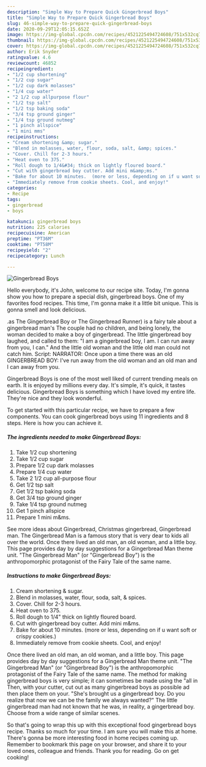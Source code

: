 ```yaml
---
description: "Simple Way to Prepare Quick Gingerbread Boys"
title: "Simple Way to Prepare Quick Gingerbread Boys"
slug: 46-simple-way-to-prepare-quick-gingerbread-boys
date: 2020-09-29T12:05:15.652Z
image: https://img-global.cpcdn.com/recipes/4521225494724608/751x532cq70/gingerbread-boys-recipe-main-photo.jpg
thumbnail: https://img-global.cpcdn.com/recipes/4521225494724608/751x532cq70/gingerbread-boys-recipe-main-photo.jpg
cover: https://img-global.cpcdn.com/recipes/4521225494724608/751x532cq70/gingerbread-boys-recipe-main-photo.jpg
author: Erik Snyder
ratingvalue: 4.6
reviewcount: 46852
recipeingredient:
- "1/2 cup shortening"
- "1/2 cup sugar"
- "1/2 cup dark molasses"
- "1/4 cup water"
- "2 1/2 cup allpurpose flour"
- "1/2 tsp salt"
- "1/2 tsp baking soda"
- "3/4 tsp ground ginger"
- "1/4 tsp ground nutmeg"
- "1 pinch allspice"
- "1 mini mms"
recipeinstructions:
- "Cream shortening &amp; sugar."
- "Blend in molasses, water, flour, soda, salt, &amp; spices."
- "Cover. Chill for 2-3 hours."
- "Heat oven to 375."
- "Roll dough to 1/4&#34; thick on lightly floured board."
- "Cut with gingerbread boy cutter. Add mini m&amp;ms."
- "Bake for about 10 minutes.  (more or less, depending on if u want soft or crispy cookies.)"
- "Immediately remove from cookie sheets. Cool, and enjoy!"
categories:
- Recipe
tags:
- gingerbread
- boys

katakunci: gingerbread boys 
nutrition: 225 calories
recipecuisine: American
preptime: "PT36M"
cooktime: "PT58M"
recipeyield: "2"
recipecategory: Lunch

---
```



![Gingerbread Boys](https://img-global.cpcdn.com/recipes/4521225494724608/751x532cq70/gingerbread-boys-recipe-main-photo.jpg)

Hello everybody, it's John, welcome to our recipe site. Today, I'm gonna show you how to prepare a special dish, gingerbread boys. One of my favorites food recipes. This time, I'm gonna make it a little bit unique. This is gonna smell and look delicious.

.as The Gingerbread Boy or The Gingerbread Runner) is a fairy tale about a gingerbread man&#39;s The couple had no children, and being lonely, the woman decided to make a boy of gingerbread. The little gingerbread boy laughed, and called to them: &#34;I am a gingerbread boy, I am. I can run away from you, I can.&#34; And the little old woman and the little old man could not catch him. Script: NARRATOR: Once upon a time there was an old GINGERBREAD BOY: I&#39;ve run away from the old woman and an old man and I can away from you.

Gingerbread Boys is one of the most well liked of current trending meals on earth. It is enjoyed by millions every day. It's simple, it's quick, it tastes delicious. Gingerbread Boys is something which I have loved my entire life. They're nice and they look wonderful.


To get started with this particular recipe, we have to prepare a few components. You can cook gingerbread boys using 11 ingredients and 8 steps. Here is how you can achieve it.

<!--inarticleads1-->

##### The ingredients needed to make Gingerbread Boys:

1. Take 1/2 cup shortening
1. Take 1/2 cup sugar
1. Prepare 1/2 cup dark molasses
1. Prepare 1/4 cup water
1. Take 2 1/2 cup all-purpose flour
1. Get 1/2 tsp salt
1. Get 1/2 tsp baking soda
1. Get 3/4 tsp ground ginger
1. Take 1/4 tsp ground nutmeg
1. Get 1 pinch allspice
1. Prepare 1 mini m&amp;ms.


See more ideas about Gingerbread, Christmas gingerbread, Gingerbread man. The Gingerbread Man is a famous story that is very dear to kids all over the world. Once there lived an old man, an old woman, and a little boy. This page provides day by day suggestions for a Gingerbread Man theme unit. &#34;The Gingerbread Man&#34; (or &#34;Gingerbread Boy&#34;) is the anthropomorphic protagonist of the Fairy Tale of the same name. 

<!--inarticleads2-->

##### Instructions to make Gingerbread Boys:

1. Cream shortening &amp; sugar.
1. Blend in molasses, water, flour, soda, salt, &amp; spices.
1. Cover. Chill for 2-3 hours.
1. Heat oven to 375.
1. Roll dough to 1/4&#34; thick on lightly floured board.
1. Cut with gingerbread boy cutter. Add mini m&amp;ms.
1. Bake for about 10 minutes.  (more or less, depending on if u want soft or crispy cookies.)
1. Immediately remove from cookie sheets. Cool, and enjoy!


Once there lived an old man, an old woman, and a little boy. This page provides day by day suggestions for a Gingerbread Man theme unit. &#34;The Gingerbread Man&#34; (or &#34;Gingerbread Boy&#34;) is the anthropomorphic protagonist of the Fairy Tale of the same name. The method for making gingerbread boys is very simple; it can sometimes be made using the &#34;all in Then, with your cutter, cut out as many gingerbread boys as possible ad then place them on your. &#34;She&#39;s brought us a gingerbread boy. Do you realize that now we can be the family we always wanted?&#34; The little gingerbread man had not known that he was, in reality, a gingerbread boy. Choose from a wide range of similar scenes. 

So that's going to wrap this up with this exceptional food gingerbread boys recipe. Thanks so much for your time. I am sure you will make this at home. There's gonna be more interesting food in home recipes coming up. Remember to bookmark this page on your browser, and share it to your loved ones, colleague and friends. Thank you for reading. Go on get cooking!
